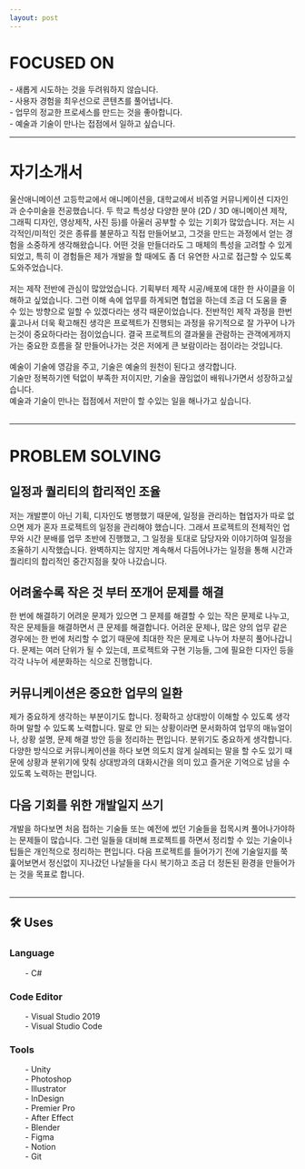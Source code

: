 ```yaml
---
layout: post
---
```


<h1></h1>

<h1>FOCUSED ON</h1>
- 새롭게 시도하는 것을 두려워하지 않습니다.<br>
- 사용자 경험을 최우선으로 콘텐츠를 풀어냅니다.<br>
- 업무의 정교한 프로세스를 만드는 것을 좋아합니다.<br>
- 예술과 기술이 만나는 접점에서 일하고 싶습니다.
<br>

<hr>

<h1>자기소개서</h1>
울산애니메이션 고등학교에서 애니메이션을, 대학교에서 비쥬얼 커뮤니케이션 디자인과 순수미술을 전공했습니다.
두 학교 특성상 다양한 분야 (2D / 3D 애니메이션 제작, 그래픽 디자인, 영상제작, 사진 등)를 아울러 공부할 수 있는 기회가 많았습니다.
저는 시각적인/미적인 것은 종류를 불문하고 직접 만들어보고, 그것을 만드는 과정에서 얻는 경험을 소중하게 생각해왔습니다.
어떤 것을 만들더라도 그 매체의 특성을 고려할 수 있게 되었고, 특히 이 경험들은 제가 개발을 할 때에도 좀 더 유연한 사고로 접근할 수 있도록 도와주었습니다.
<br><br>
저는 제작 전반에 관심이 많았었습니다. 기획부터 제작 시공/배포에 대한 한 사이클을 이해하고 싶었습니다.
그런 이해 속에 업무를 하게되면 협업을 하는데 조금 더 도움을 줄 수 있는 방향으로 일할 수 있겠다라는 생각 때문이었습니다.
전반적인 제작 과정을 한번 훑고나서 더욱 확고해진 생각은 프로젝트가 진행되는 과정을 유기적으로 잘 가꾸어 나가는것이 중요하다라는 점이었습니다.
결국 프로젝트의 결과물을 관람하는 관객에게까지 가는 중요한 흐름을 잘 만들어나가는 것은 저에게 큰 보람이라는 점이라는 것입니다.
<br><br>
예술이 기술에 영감을 주고, 기술은 예술의 원천이 된다고 생각합니다.<br>
기술만 정복하기엔 턱없이 부족한 저이지만, 기술을 끊임없이 배워나가면서 성장하고싶습니다.<br>
예술과 기술이 만나는 접점에서 저만이 할 수있는 일을 해나가고 싶습니다.
<br><br>

<hr>

<h1>PROBLEM SOLVING</h1>

<h2>일정과 퀄리티의 합리적인 조율</h2>
저는 개발뿐이 아닌 기획, 디자인도 병행했기 때문에, 일정을 관리하는 협업자가 따로 없으면 제가 혼자 프로젝트의 일정을 관리해야 했습니다. 그래서 프로젝트의 전체적인 업무와 시간 분배를 업무 초반에 진행했고, 그 일정을 토대로 담당자와 이야기하여 일정을 조율하기 시작했습니다. 완벽하지는 않지만 계속해서 다듬어나가는 일정을 통해 시간과 퀄리티의 합리적인 중간지점을 찾아 나갔습니다.
<br>

<h2>어려울수록 작은 것 부터 쪼개어 문제를 해결</h2>
한 번에 해결하기 어려운 문제가 있으면 그 문제를 해결할 수 있는 작은 문제로 나누고, 작은 문제들을 해결하면서 큰 문제를 해결합니다. 어려운 문제나, 많은 양의 업무 같은 경우에는 한 번에 처리할 수 없기 때문에 최대한 작은 문제로 나누어 차분히 풀어나갑니다. 문제는 여러 단위가 될 수 있는데, 프로젝트와 구현 기능들, 그에 필요한 디자인 등을 각각 나누어 세분화하는 식으로 진행합니다.
<br>

<h2>커뮤니케이션은 중요한 업무의 일환</h2>
제가 중요하게 생각하는 부분이기도 합니다. 정확하고 상대방이 이해할 수 있도록 생각하며 말할 수 있도록 노력합니다. 말로 안 되는 상황이라면 문서화하여 업무의 매뉴얼이나, 상황 설명, 문제 해결 방안 등을 정리하는 편입니다. 분위기도 중요하게 생각합니다. 다양한 방식으로 커뮤니케이션을 하다 보면 의도치 않게 실례되는 말을 할 수도 있기 때문에 상황과 분위기에 맞춰 상대방과의 대화시간을 의미 있고 즐거운 기억으로 남을 수 있도록 노력하는 편입니다.
<br>

<h2>다음 기회를 위한 개발일지 쓰기</h2>
개발을 하다보면 처음 접하는 기술들 또는 예전에 썼던 기술들을 접목시켜 풀어나가야하는 문제들이 많습니다. 그런 일들을 대비해 프로젝트를 하면서 정리할 수 있는 기술이나 팁들은 개인적으로 정리하는 편입니다. 
다음 프로젝트를 들어가기 전에 기술일지를 쭉 훑어보면서 정신없이 지나갔던 나날들을 다시 복기하고 조금 더 정돈된 환경을 만들어가는 것을 목표로 합니다.
<br><br>

<hr>

<h2>🛠️ Uses </h2>
<h3>Language</h3>
&nbsp; &nbsp; &nbsp; &nbsp;- C#
<br>
<h3>Code Editor</h3>
&nbsp; &nbsp; &nbsp; &nbsp;- Visual Studio 2019<br>
&nbsp; &nbsp; &nbsp; &nbsp;- Visual Studio Code
<h3>Tools</h3>
&nbsp; &nbsp; &nbsp; &nbsp;- Unity<br>
&nbsp; &nbsp; &nbsp; &nbsp;- Photoshop<br>
&nbsp; &nbsp; &nbsp; &nbsp;- Illustrator<br>
&nbsp; &nbsp; &nbsp; &nbsp;- InDesign<br>
&nbsp; &nbsp; &nbsp; &nbsp;- Premier Pro<br>
&nbsp; &nbsp; &nbsp; &nbsp;- After Effect<br>
&nbsp; &nbsp; &nbsp; &nbsp;- Blender<br>
&nbsp; &nbsp; &nbsp; &nbsp;- Figma<br>
&nbsp; &nbsp; &nbsp; &nbsp;- Notion<br>
&nbsp; &nbsp; &nbsp; &nbsp;- Git<br>